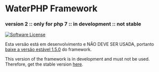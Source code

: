 # WaterPHP Framework
### version 2 :: only for php 7 :: in development :: not stable

[![Software License](https://img.shields.io/badge/license-MIT-brightgreen.svg?style=flat-square)](license.txt)

Esta versão está em desenvolvimento e NÃO DEVE SER USADA, portanto [baixe a versão estável 1.5.0](https://github.com/waterphp/waterphp) do framework.

This version of the framework is in development and must not be used. Therefore, get the stable version [here](https://github.com/waterphp/waterphp).
